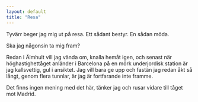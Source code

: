 ```yaml
---
layout: default
title: "Resa"
---
```


Tyvärr beger jag mig ut på resa. Ett sådant bestyr.
En sådan möda.

Ska jag någonsin ta mig fram? 

Redan i Älmhult vill jag vända om, knalla hemåt igen, och senast när höghastighettåget anländer i Barcelona på en mörk underjordisk station är jag kallsvettig, gul i ansiktet. Jag vill bara ge upp och fastän jag redan åkt så långt, genom flera tunnlar, är jag är fortfarande inte framme. 

Det finns ingen mening med det här, tänker jag och rusar vidare till tåget mot Madrid.

